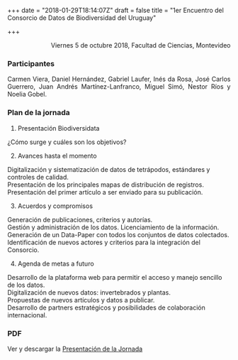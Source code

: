 +++
date = "2018-01-29T18:14:07Z"
draft = false
title = "1er Encuentro del Consorcio de Datos de Biodiversidad del Uruguay"

+++

<p style='text-align: right;'>
Viernes 5 de octubre 2018, 
Facultad de Ciencias, 
Montevideo
</p>

### Participantes 
<p style='text-align: justify;'>
Carmen Viera, Daniel Hernández, Gabriel Laufer, Inés da Rosa, José Carlos Guerrero, Juan Andrés Martínez-Lanfranco, Miguel Simó, Nestor Ríos y Noelia Gobel.
</p>

### Plan de la jornada

1. Presentación Biodiversidata

¿Cómo surge y cuáles son los objetivos?

2. Avances hasta el momento

Digitalización y sistematización de datos de tetrápodos, estándares y controles de calidad.  
Presentación de los principales mapas de distribución de registros.  
Presentación del primer artículo a ser enviado para su publicación.  

3. Acuerdos y compromisos

Generación de publicaciones, criterios y autorías.  
Gestión y administración de los datos. Licenciamiento de la información.  
Generación de un Data-Paper con todos los conjuntos de datos colectados.  
Identificación de nuevos actores y criterios para la integración del Consorcio.  

4. Agenda de metas a futuro

Desarrollo de la plataforma web para permitir el acceso y manejo sencillo de los datos.  
Digitalización de nuevos datos: invertebrados y plantas.  
Propuestas de nuevos artículos y datos a publicar.  
Desarrollo de partners estratégicos y posibilidades de colaboración internacional.  


### PDF

Ver y descargar la [Presentación de la Jornada](https://github.com/bienflorencia/consorcio/tree/master/data/PresentationBiodiversidata.pdf) 


